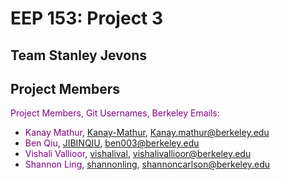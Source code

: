 # EEP 153: Project 3
## Team Stanley Jevons

## Project Members
<span style="color:purple">Project Members, Git Usernames, Berkeley Emails:</span>
- <span style="color:purple">Kanay Mathur</span>, [Kanay-Mathur](https://github.com/Kanay-Mathur), Kanay.mathur@berkeley.edu
- <span style="color:purple">Ben Qiu</span>, [JIBINQIU](https://github.com/JIBINQIU), ben003@berkeley.edu
- <span style="color:purple">Vishali Vallioor</span>, [vishalival](https://github.com/vishalival), vishalivallioor@berkeley.edu
- <span style="color:purple">Shannon Ling</span>, [shannonling](https://github.com/shannonling), shannoncarlson@berkeley.edu
